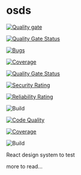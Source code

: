 # osds

[![Quality gate](https://sonarcloud.io/api/project_badges/quality_gate?project=jsplopes_osds)](https://sonarcloud.io/dashboard?id=jsplopes_osds)

[![Quality Gate Status](https://sonarcloud.io/api/project_badges/measure?project=jsplopes_osds&metric=alert_status)](https://sonarcloud.io/dashboard?id=jsplopes_osds)

[![Bugs](https://sonarcloud.io/api/project_badges/measure?project=jsplopes_osds&metric=bugs)](https://sonarcloud.io/dashboard?id=jsplopes_osds)

[![Coverage](https://sonarcloud.io/api/project_badges/measure?project=jsplopes_osds&metric=coverage)](https://sonarcloud.io/dashboard?id=jsplopes_osds)

[![Quality Gate Status](https://sonarcloud.io/api/project_badges/measure?project=jsplopes_osds&metric=alert_status)](https://sonarcloud.io/dashboard?id=jsplopes_osds)

[![Security Rating](https://sonarcloud.io/api/project_badges/measure?project=jsplopes_osds&metric=security_rating)](https://sonarcloud.io/dashboard?id=jsplopes_osds)

[![Reliability Rating](https://sonarcloud.io/api/project_badges/measure?project=jsplopes_osds&metric=reliability_rating)](https://sonarcloud.io/dashboard?id=jsplopes_osds)

![Build](https://github.com/jsplopes/osds/workflows/Build/badge.svg?branch=work)

[![Code Quality](https://deepscan.io/api/teams/7871/projects/9965/branches/133304/badge/grade.svg)](https://deepscan.io/dashboard#view=project&tid=7871&pid=9965&bid=133304)

[![Coverage](https://codecov.io/gh/jsplopes/osds/branch/master/graph/badge.svg)](https://codecov.io/gh/jsplopes/osds)

![Build](https://github.com/jsplopes/osds/workflows/Build/badge.svg?branch=master&event=check_run)

React design system to test

more to read...
